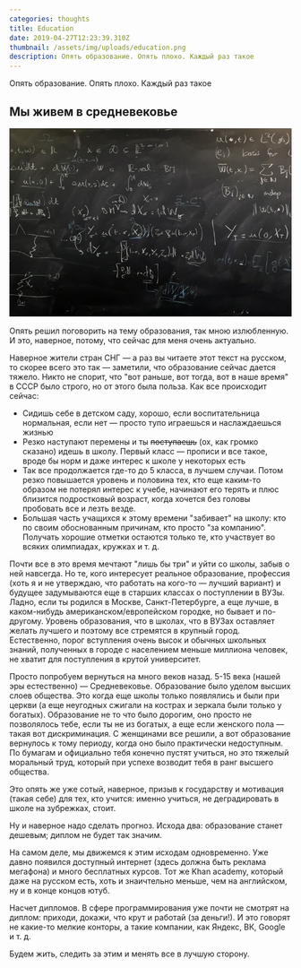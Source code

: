 ```yaml
---
categories: thoughts
title: Education
date: 2019-04-27T12:23:39.310Z
thumbnail: /assets/img/uploads/education.png
description: Опять образование. Опять плохо. Каждый раз такое
---
```

Опять образование. Опять плохо. Каждый раз такое


## Мы живем в средневековье

<img src="/assets/img/uploads/desk.jpg" alt="Desk">

Опять решил поговорить на тему образования, так мною излюбленную. И это, наверное, потому, что сейчас для меня очень актуально.

Наверное жители стран СНГ — а раз вы читаете этот текст на русском, то скорее всего это так — заметили, что образование сейчас дается тяжело. Никто не спорит, что "вот раньше, вот тогда, вот в наше время" в СССР было строго, но от этого была польза. Как все происходит сейчас:

- Сидишь себе в детском саду, хорошо, если воспитательница нормальная, если нет — просто тупо играешься и наслаждаешься жизнью
- Резко наступают перемены и ты ~~поступаешь~~ (ох, как громко сказано) идешь в школу. Первый класс — прописи и все такое, вроде бы норм и даже интерес к школе у некоторых есть
- Так все продолжается где-то до 5 класса, в лучшем случаи. Потом резко повышается уровень и половина тех, кто еще каким-то образом не потерял интерес к учебе, начинают его терять и плюс близится подростковый возраст, когда хочется без головы пробовать все и лезть везде.
- Большая часть учащихся к этому времени "забивает" на школу: кто по своим обоснованным причинам, кто просто "за компанию". Получать хорошие отметки остаются только те, кто участвует во всяких олимпиадах, кружках и т. д.

Почти все в это время мечтают "лишь бы три" и уйти со школы, забыв о ней навсегда. Но те, кого интересует реальное образование, профессия (хоть я и не утверждаю, что работать на кого-то — лучший вариант) и будущее задумываются еще в старших классах о поступлении в ВУЗы. Ладно, если ты родился в Москве, Санкт-Петербурге, а еще лучше, в каком-нибудь американском/европейском городке, но бывает и по-другому. Уровень образования, что в школах, что в ВУЗах оставляет желать лучшего и поэтому все стремятся в крупный город. Естественно, порог вступления очень высок и обычных школьных знаний, полученных в городе с населением меньше миллиона человек, не хватит для поступления в крутой университет.

Просто попробуем вернуться на много веков назад. 5-15 века (нашей эры естественно) — Средневековье. Образование было уделом высших слоев общества. Это когда еще школы только появлялись и были при церкви (а еще неугодных сжигали на кострах и зеркала были только у богатых). Образование не то что было дорогим, оно просто не позволялось тебе, если ты не из богатых, а еще если женского пола — такая вот дискриминация. С женщинами все решили, а вот образование вернулось к тому периоду, когда оно было практически недоступным. По бумагам и официально тебя конечно пустят учиться, но это тяжелый моральный труд, который при успехе возводит тебя в ранг высшего общества.

Это опять же уже сотый, наверное, призыв к государству и мотивация (такая себе) для тех, кто учится: именно учиться, не деградировать в школе на зубрежках, стоит.

Ну и наверное надо сделать прогноз. Исхода два: образование станет дешевым; диплом не будет так значим. 

На самом деле, мы движемся к этим исходам одновременно. Уже давно появился доступный интернет (здесь должна быть реклама мегафона) и много бесплатных курсов. Тот же Khan academy, который даже на русском есть, хоть и знаичтельно меньше, чем на английском, ну и в конце концов ютуб.

Насчет дипломов. В сфере программирования уже почти не смотрят на диплом: приходи, докажи, что крут и работай (за деньги!). И это говорят не какие-то мелкие конторы, а такие компании, как Яндекс, ВК, Google и т. д.

Будем жить, следить за этим и менять все в лучшую сторону.
